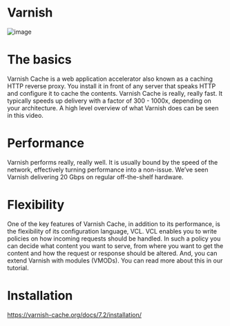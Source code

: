 # Varnish

![image](https://user-images.githubusercontent.com/59032477/222936460-d51f5e69-b391-43d1-92c0-4f6041e78f1a.png)

# The basics
Varnish Cache is a web application accelerator also known as a caching HTTP reverse proxy. You install it in front of any server that speaks HTTP and configure it to cache the contents. Varnish Cache is really, really fast. It typically speeds up delivery with a factor of 300 - 1000x, depending on your architecture. A high level overview of what Varnish does can be seen in this video.

# Performance
Varnish performs really, really well. It is usually bound by the speed of the network, effectively turning performance into a non-issue. We’ve seen Varnish delivering 20 Gbps on regular off-the-shelf hardware.

# Flexibility
One of the key features of Varnish Cache, in addition to its performance, is the flexibility of its configuration language, VCL. VCL enables you to write policies on how incoming requests should be handled. In such a policy you can decide what content you want to serve, from where you want to get the content and how the request or response should be altered. And, you can extend Varnish with modules (VMODs). You can read more about this in our tutorial.

# Installation 

https://varnish-cache.org/docs/7.2/installation/
